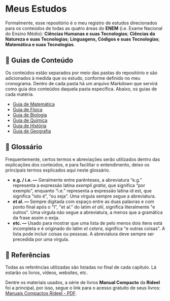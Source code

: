 # Meus Estudos

Formalmente, esse repositório é o meu registro de estudos direcionados para os conteúdos de todas as quatro áreas do **ENEM** (i.e. Exame Nacional do Ensino Médio): **Ciências Humanas e suas Tecnologias**; **Ciências da Natureza e suas Tecnologias**; **Linguagens, Códigos e suas Tecnologias**; **Matemática e suas Tecnologias**.

## 📝 Guias de Conteúdo

Os conteúdos estão separados por meio das pastas do repositório e são adicionados à medida que os estudo, conforme definido no meu cronograma. Dentro de cada pasta há um arquivo Markdown que servirá como guia dos conteúdos daquela pasta específica. Abaixo, os guias de cada matéria.

- [Guia de Matemática](/matematica/guia-de-matematica.md)
- [Guia de Física](/fisica/guia-de-fisica.md)
- [Guia de Biologia](/biologia/guia-de-biologia.md)
- [Guia de Química](/quimica/guia-de-quimica.md)
- [Guia de História](/historia/guia-de-historia.md)
- [Guia de Geografia](/geografia/guia-de-geografia.md)

## 📖 Glossário

Frequentemente, certos termos e abreviações serão utilizados dentro das explicações dos conteúdos, e para facilitar o entendimento, deixo os principais termos explicados aqui neste glossário.

- **e.g. / i.e. —** Geralmente entre parênteses, a abreviatura “e.g.” representa a expressão latina _exempli gratia_, que significa “por exemplo”, enquanto “i.e.” representa a expressão latina id est, que significa “isto é”, “ou seja”. Uma vírgula sempre segue a abreviatura.
- **et al. —** Sempre digitada com espaço entre as duas palavras e com ponto final após o "l", "et al." do latim _et alii_, significa literalmente "e outros". Uma vírgula não segue a abreviatura, a menos que a gramática da frase assim o exija.
- **etc. —** Usado para mostrar que uma lista de pelo menos dois itens está incompleta e é originado do latim _et cetera_, significa "e outras coisas". A lista pode incluir coisas ou pessoas. A abreviatura deve sempre ser precedida por uma vírgula.

## 📕 Referências

Todas as referências utilizadas são listadas no final de cada capítulo. Lá estarão os livros, vídeos, websites, etc.

Dentre os materiais usados, a série de livros **Manual Compacto** da **Rideel** foi a principal, por isso, segue o link para o acesso gratuito de seus livros: [Manuais Compactos Rideel - PDF](https://www.leonardoportal.com/p/manuais-compactos-rideel-pdf.html).
